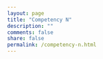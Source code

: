 ```yaml
---
layout: page
title: "Competency N"
description: ""
comments: false
share: false
permalink: /competency-n.html
---  
```

